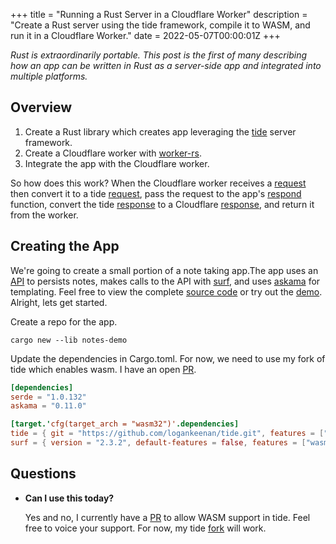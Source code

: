 +++
title = "Running a Rust Server in a Cloudflare Worker"
description = "Create a Rust server using the tide framework, compile it to WASM, and run it in a Cloudflare Worker."
date = 2022-05-07T00:00:01Z
+++

_Rust is extraordinarily portable. This post is the first of many describing how an app can be written in Rust as a
server-side app and integrated into multiple platforms._

## Overview

1. Create a Rust library which creates app leveraging the [tide](https://github.com/http-rs/tide) server framework.
2. Create a Cloudflare worker with [worker-rs](https://github.com/cloudflare/workers-rs).
3. Integrate the app with the Cloudflare worker.

So how does this work? When the Cloudflare worker receives
a [request](https://docs.rs/worker/0.0.9/worker/struct.Request.html) then convert it to a
tide [request](https://docs.rs/tide/latest/tide/struct.Request.html), pass the request to the
app's [respond](https://docs.rs/tide/latest/tide/struct.Server.html#method.respond) function, convert the
tide [response](https://docs.rs/tide/latest/tide/struct.Response.html) to a
Cloudflare [response](https://docs.rs/worker/0.0.9/worker/struct.Response.html), and return it from the worker.

## Creating the App

We're going to create a small portion of a note taking app.The app uses
an [API](https://github.com/rora-rs/notes-demo-api) to persists notes, makes calls to the API
with [surf](https://github.com/http-rs/surf), and uses [askama](https://github.com/djc/askama/) for templating. Feel
free to view the complete [source code](https://github.com/rora-rs/notes-demo) or try out
the [demo](https://notes-demo-cf-worker.logankeenan.workers.dev/). Alright, lets get started.

Create a repo for the app.

```shell
cargo new --lib notes-demo
```

Update the dependencies in Cargo.toml. For now, we need to use my fork of tide which enables wasm. I have an
open [PR](https://github.com/http-rs/tide/pull/877).

```toml
[dependencies]
serde = "1.0.132"
askama = "0.11.0"

[target.'cfg(target_arch = "wasm32")'.dependencies]
tide = { git = "https://github.com/logankeenan/tide.git", features = ["wasm"], branch = "wasm", default-features = false }
surf = { version = "2.3.2", default-features = false, features = ["wasm-client"] }
```



## Questions

* **Can I use this today?**

  Yes and no, I currently have a [PR](https://github.com/http-rs/tide/pull/877) to allow WASM support in tide. Feel free
  to voice your support. For now, my tide [fork](https://github.com/logankeenan/tide) will work. 